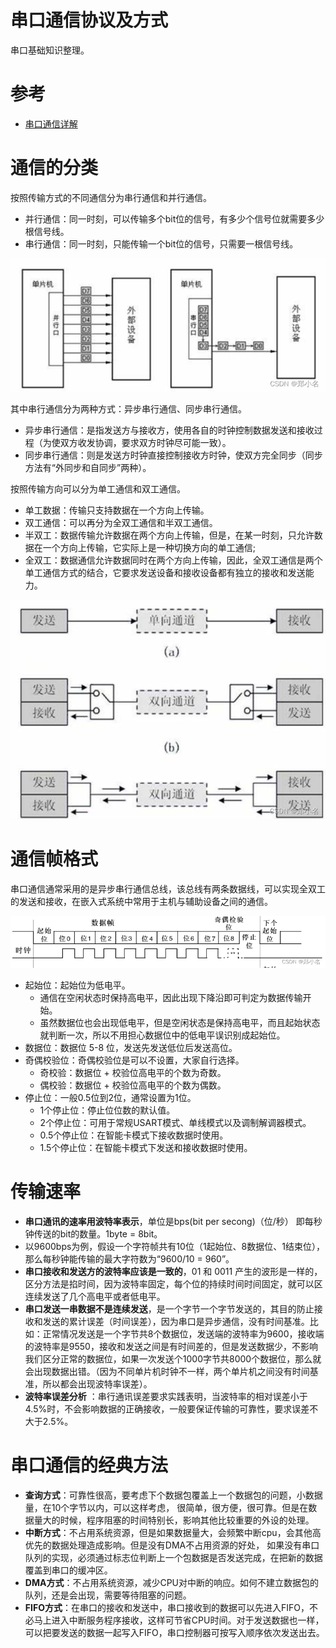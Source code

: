 # 串口通信协议及方式

串口基础知识整理。

# 参考

* [串口通信详解](https://blog.csdn.net/m0_51429690/article/details/126867781)

# 通信的分类

按照传输方式的不同通信分为串行通信和并行通信。
* 并行通信：同一时刻，可以传输多个bit位的信号，有多少个信号位就需要多少根信号线。
* 串行通信：同一时刻，只能传输一个bit位的信号，只需要一根信号线。

![0007_0000.png](images/0007_0000.png)

其中串行通信分为两种方式：异步串行通信、同步串行通信。
* 异步串行通信：是指发送方与接收方，使用各自的时钟控制数据发送和接收过程（为使双方收发协调，要求双方时钟尽可能一致）。
* 同步串行通信：则是发送方时钟直接控制接收方时钟，使双方完全同步（同步方法有“外同步和自同步”两种）。

按照传输方向可以分为单工通信和双工通信。

* 单工数据：传输只支持数据在一个方向上传输。
* 双工通信：可以再分为全双工通信和半双工通信。
* 半双工：数据传输允许数据在两个方向上传输，但是，在某一时刻，只允许数据在一个方向上传输，它实际上是一种切换方向的单工通信;
* 全双工：数据通信允许数据同时在两个方向上传输，因此，全双工通信是两个单工通信方式的结合，它要求发送设备和接收设备都有独立的接收和发送能力。

![0007_0001.png](images/0007_0001.png)

# 通信帧格式

串口通信通常采用的是异步串行通信总线，该总线有两条数据线，可以实现全双工的发送和接收，在嵌入式系统中常用于主机与辅助设备之间的通信。

![0007_0002.png](images/0007_0002.png)

* 起始位：起始位为低电平。
  * 通信在空闲状态时保持高电平，因此出现下降沿即可判定为数据传输开始。
  * 虽然数据位也会出现低电平，但是空闲状态是保持高电平，而且起始状态就判断一次，所以不用担心数据位中的低电平误识别成起始位。
* 数据位：数据位 5-8 位，发送先发送低位后发送高位。
* 奇偶校验位：奇偶校验位是可以不设置，大家自行选择。
  * 奇校验：数据位 + 校验位高电平的个数为奇数。
  * 偶校验：数据位 + 校验位高电平的个数为偶数。
* 停止位：一般0.5位到2位，通常设置为1位。
  * 1个停止位：停止位位数的默认值。
  * 2个停止位：可用于常规USART模式、单线模式以及调制解调器模式。
  * 0.5个停止位：在智能卡模式下接收数据时使用。
  * 1.5个停止位：在智能卡模式下发送和接收数据时使用。

# 传输速率

* **串口通讯的速率用波特率表示**，单位是bps(bit per secong)（位/秒） 即每秒钟传送的bit的数量。1byte = 8bit。
* 以9600bps为例，假设一个字符帧共有10位（1起始位、8数据位、1结束位），那么每秒钟能传输的最大字符数为“9600/10 = 960”。
* **串口接收和发送方的波特率应该是一致的**，01 和 0011 产生的波形是一样的，区分方法是掐时间，因为波特率固定，每个位的持续时间时间固定，就可以区连续发送了几个高电平或者低电平。
* **串口发送一串数据不是连续发送**，是一个字节一个字节发送的，其目的防止接收和发送的累计误差（时间误差），因为串口是异步通信，没有时间基准。比如：正常情况发送是一个字节共8个数据位，发送端的波特率为9600，接收端的波特率是9550，接收和发送之间是有时间差的，但是发送数据少，不影响我们区分正常的数据位，如果一次发送个1000字节共8000个数据位，那么就会出现数据出错。（因为不同单片机时钟不一样，两个单片机之间没有时间基准，所以都会出现波特率误差）。
* **波特率误差分析** ：串行通讯误差要求实践表明，当波特率的相对误差小于4.5%时，不会影响数据的正确接收，一般要保证传输的可靠性，要求误差不大于2.5%。

# 串口通信的经典方法

* **查询方式**：可靠性很高，要考虑下个数据包覆盖上一个数据包的问题，小数据量，在10个字节以内，可以这样考虑， 很简单，很方便，很可靠。但是在数据量大的时候，程序阻塞的时间特别长，影响其他比较重要的外设的处理。
* **中断方式**：不占用系统资源，但是如果数据量大，会频繁中断cpu，会其他高优先的数据处理造成影响。但是没有DMA不占用资源的好处， 如果没有串口队列的实现，必须通过标志位判断上一个包数据是否发送完成，在把新的数据覆盖到串口的缓冲区。
* **DMA方式**：不占用系统资源，减少CPU对中断的响应。如何不建立数据包的队列，还是会出现，需要等待阻塞的问题。
* **FIFO方式**：在串口的接收和发送中，串口接收到的数据可以先进入FIFO，不必马上进入中断服务程序接收，这样可节省CPU时间。对于发送数据也一样，可以把要发送的数据一起写入FIFO，串口控制器可按写入顺序依次发送出去。

